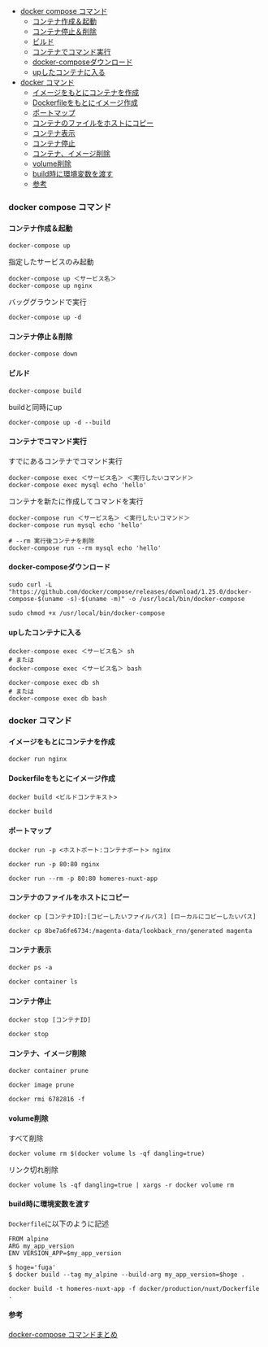 - [docker compose コマンド](#docker-compose-コマンド)
  - [コンテナ作成＆起動](#コンテナ作成起動)
  - [コンテナ停止＆削除](#コンテナ停止削除)
  - [ビルド](#ビルド)
  - [コンテナでコマンド実行](#コンテナでコマンド実行)
  - [docker-composeダウンロード](#docker-composeダウンロード)
  - [upしたコンテナに入る](#upしたコンテナに入る)
- [docker コマンド](#docker-コマンド)
  - [イメージをもとにコンテナを作成](#イメージをもとにコンテナを作成)
  - [Dockerfileをもとにイメージ作成](#dockerfileをもとにイメージ作成)
  - [ポートマップ](#ポートマップ)
  - [コンテナのファイルをホストにコピー](#コンテナのファイルをホストにコピー)
  - [コンテナ表示](#コンテナ表示)
  - [コンテナ停止](#コンテナ停止)
  - [コンテナ、イメージ削除](#コンテナイメージ削除)
  - [volume削除](#volume削除)
  - [build時に環境変数を渡す](#build時に環境変数を渡す)
  - [参考](#参考)

### docker compose コマンド
#### コンテナ作成＆起動
```
docker-compose up
```

指定したサービスのみ起動
```
docker-compose up ＜サービス名＞
docker-compose up nginx
```

バッググラウンドで実行
```
docker-compose up -d
```

#### コンテナ停止＆削除
```
docker-compose down
```

#### ビルド
```
docker-compose build
```

buildと同時にup
```
docker-compose up -d --build
```

#### コンテナでコマンド実行

すでにあるコンテナでコマンド実行
```
docker-compose exec ＜サービス名＞ ＜実行したいコマンド＞
docker-compose exec mysql echo 'hello'
```

コンテナを新たに作成してコマンドを実行
```
docker-compose run ＜サービス名＞ ＜実行したいコマンド＞
docker-compose run mysql echo 'hello'

# --rm 実行後コンテナを削除
docker-compose run --rm mysql echo 'hello'
```

#### docker-composeダウンロード
```
sudo curl -L "https://github.com/docker/compose/releases/download/1.25.0/docker-compose-$(uname -s)-$(uname -m)" -o /usr/local/bin/docker-compose

sudo chmod +x /usr/local/bin/docker-compose
```

#### upしたコンテナに入る
```
docker-compose exec ＜サービス名＞ sh
# または
docker-compose exec ＜サービス名＞ bash

docker-compose exec db sh
# または
docker-compose exec db bash
```

### docker コマンド

#### イメージをもとにコンテナを作成
```
docker run nginx
```

#### Dockerfileをもとにイメージ作成
```
docker build <ビルドコンテキスト>
```
```
docker build
```

#### ポートマップ
```
docker run -p <ホストポート:コンテナポート> nginx
```
```
docker run -p 80:80 nginx
```
```
docker run --rm -p 80:80 homeres-nuxt-app
```

#### コンテナのファイルをホストにコピー
```
docker cp [コンテナID]:[コピーしたいファイルパス] [ローカルにコピーしたいパス]
```
```
docker cp 8be7a6fe6734:/magenta-data/lookback_rnn/generated magenta
```

#### コンテナ表示
```
docker ps -a
```
```
docker container ls
```

#### コンテナ停止
```
docker stop [コンテナID]
```
```
docker stop
```

#### コンテナ、イメージ削除
```
docker container prune
```
```
docker image prune
```
```
docker rmi 6782816 -f
```

#### volume削除
すべて削除
```
docker volume rm $(docker volume ls -qf dangling=true)
```

リンク切れ削除
```
docker volume ls -qf dangling=true | xargs -r docker volume rm
```

#### build時に環境変数を渡す
`Dockerfile`に以下のように記述
```
FROM alpine
ARG my_app_version
ENV VERSION_APP=$my_app_version
```
```
$ hoge='fuga'
$ docker build --tag my_alpine --build-arg my_app_version=$hoge .

docker build -t homeres-nuxt-app -f docker/production/nuxt/Dockerfile .
```

#### 参考
[docker-compose コマンドまとめ](https://qiita.com/wasanx25/items/d47caf37b79e855af95f)

